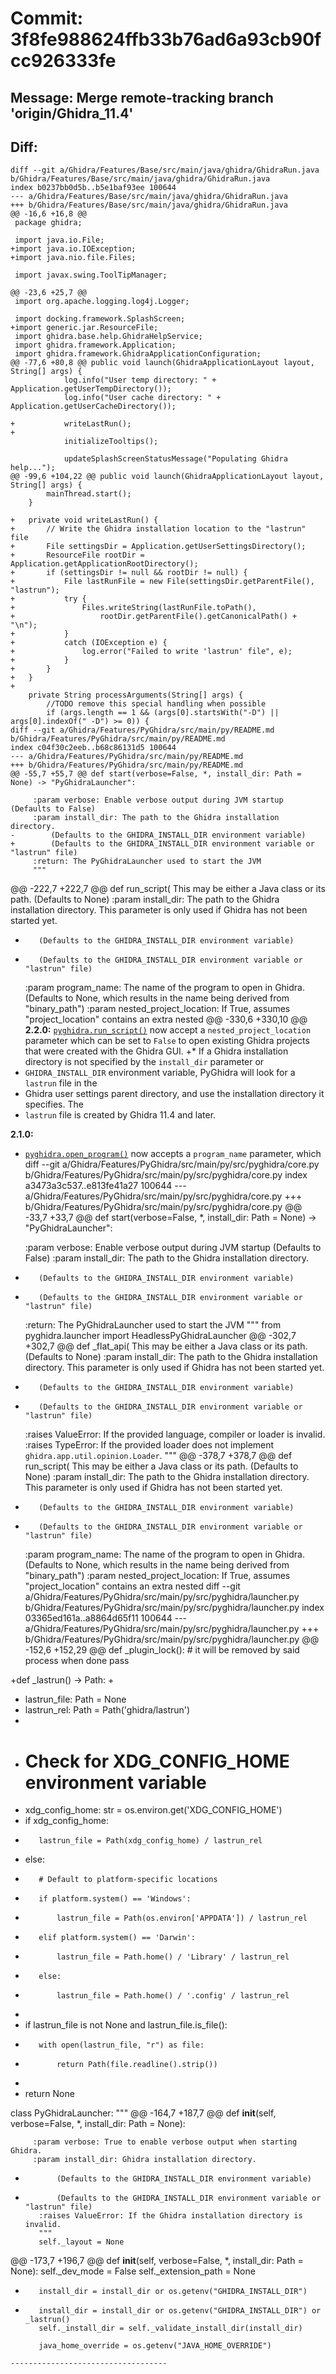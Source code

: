 # Commit: 3f8fe988624ffb33b76ad6a93cb90fcc926333fe
## Message: Merge remote-tracking branch 'origin/Ghidra_11.4'
## Diff:
```
diff --git a/Ghidra/Features/Base/src/main/java/ghidra/GhidraRun.java b/Ghidra/Features/Base/src/main/java/ghidra/GhidraRun.java
index b0237bb0d5b..b5e1baf93ee 100644
--- a/Ghidra/Features/Base/src/main/java/ghidra/GhidraRun.java
+++ b/Ghidra/Features/Base/src/main/java/ghidra/GhidraRun.java
@@ -16,6 +16,8 @@
 package ghidra;
 
 import java.io.File;
+import java.io.IOException;
+import java.nio.file.Files;
 
 import javax.swing.ToolTipManager;
 
@@ -23,6 +25,7 @@
 import org.apache.logging.log4j.Logger;
 
 import docking.framework.SplashScreen;
+import generic.jar.ResourceFile;
 import ghidra.base.help.GhidraHelpService;
 import ghidra.framework.Application;
 import ghidra.framework.GhidraApplicationConfiguration;
@@ -77,6 +80,8 @@ public void launch(GhidraApplicationLayout layout, String[] args) {
 			log.info("User temp directory: " + Application.getUserTempDirectory());
 			log.info("User cache directory: " + Application.getUserCacheDirectory());
 
+			writeLastRun();
+
 			initializeTooltips();
 
 			updateSplashScreenStatusMessage("Populating Ghidra help...");
@@ -99,6 +104,22 @@ public void launch(GhidraApplicationLayout layout, String[] args) {
 		mainThread.start();
 	}
 
+	private void writeLastRun() {
+		// Write the Ghidra installation location to the "lastrun" file
+		File settingsDir = Application.getUserSettingsDirectory();
+		ResourceFile rootDir = Application.getApplicationRootDirectory();
+		if (settingsDir != null && rootDir != null) {
+			File lastRunFile = new File(settingsDir.getParentFile(), "lastrun");
+			try {
+				Files.writeString(lastRunFile.toPath(),
+					rootDir.getParentFile().getCanonicalPath() + "\n");
+			}
+			catch (IOException e) {
+				log.error("Failed to write 'lastrun' file", e);
+			}
+		}
+	}
+
 	private String processArguments(String[] args) {
 		//TODO remove this special handling when possible
 		if (args.length == 1 && (args[0].startsWith("-D") || args[0].indexOf(" -D") >= 0)) {
diff --git a/Ghidra/Features/PyGhidra/src/main/py/README.md b/Ghidra/Features/PyGhidra/src/main/py/README.md
index c04f30c2eeb..b68c86131d5 100644
--- a/Ghidra/Features/PyGhidra/src/main/py/README.md
+++ b/Ghidra/Features/PyGhidra/src/main/py/README.md
@@ -55,7 +55,7 @@ def start(verbose=False, *, install_dir: Path = None) -> "PyGhidraLauncher":
 
     :param verbose: Enable verbose output during JVM startup (Defaults to False)
     :param install_dir: The path to the Ghidra installation directory.
-        (Defaults to the GHIDRA_INSTALL_DIR environment variable)
+        (Defaults to the GHIDRA_INSTALL_DIR environment variable or "lastrun" file)
     :return: The PyGhidraLauncher used to start the JVM
     """
 ```
@@ -222,7 +222,7 @@ def run_script(
         This may be either a Java class or its path. (Defaults to None)
     :param install_dir: The path to the Ghidra installation directory. This parameter is only
         used if Ghidra has not been started yet.
-        (Defaults to the GHIDRA_INSTALL_DIR environment variable)
+        (Defaults to the GHIDRA_INSTALL_DIR environment variable or "lastrun" file)
     :param program_name: The name of the program to open in Ghidra.
         (Defaults to None, which results in the name being derived from "binary_path")
     :param nested_project_location: If True, assumes "project_location" contains an extra nested 
@@ -330,6 +330,10 @@ __2.2.0:__
   [`pyghidra.run_script()`](#pyghidrarun_script) now accept a `nested_project_location` parameter
   which can be set to `False` to open existing Ghidra projects that were created with the
   Ghidra GUI.
+* If a Ghidra installation directory is not specified by the `install_dir` parameter or
+  `GHIDRA_INSTALL_DIR` environment variable, PyGhidra will look for a `lastrun` file in the
+  Ghidra user settings parent directory, and use the installation directory it specifies.  The
+  `lastrun` file is created by Ghidra 11.4 and later.
 
 __2.1.0:__
 * [`pyghidra.open_program()`](#pyghidraopen_program) now accepts a `program_name` parameter, which
diff --git a/Ghidra/Features/PyGhidra/src/main/py/src/pyghidra/core.py b/Ghidra/Features/PyGhidra/src/main/py/src/pyghidra/core.py
index a3473a3c537..e813fe41a27 100644
--- a/Ghidra/Features/PyGhidra/src/main/py/src/pyghidra/core.py
+++ b/Ghidra/Features/PyGhidra/src/main/py/src/pyghidra/core.py
@@ -33,7 +33,7 @@ def start(verbose=False, *, install_dir: Path = None) -> "PyGhidraLauncher":
 
     :param verbose: Enable verbose output during JVM startup (Defaults to False)
     :param install_dir: The path to the Ghidra installation directory.
-        (Defaults to the GHIDRA_INSTALL_DIR environment variable)
+        (Defaults to the GHIDRA_INSTALL_DIR environment variable or "lastrun" file)
     :return: The PyGhidraLauncher used to start the JVM
     """
     from pyghidra.launcher import HeadlessPyGhidraLauncher
@@ -302,7 +302,7 @@ def _flat_api(
         This may be either a Java class or its path. (Defaults to None)
     :param install_dir: The path to the Ghidra installation directory. This parameter is only
         used if Ghidra has not been started yet.
-        (Defaults to the GHIDRA_INSTALL_DIR environment variable)
+        (Defaults to the GHIDRA_INSTALL_DIR environment variable or "lastrun" file)
     :raises ValueError: If the provided language, compiler or loader is invalid.
     :raises TypeError: If the provided loader does not implement `ghidra.app.util.opinion.Loader`.
     """
@@ -378,7 +378,7 @@ def run_script(
         This may be either a Java class or its path. (Defaults to None)
     :param install_dir: The path to the Ghidra installation directory. This parameter is only
         used if Ghidra has not been started yet.
-        (Defaults to the GHIDRA_INSTALL_DIR environment variable)
+        (Defaults to the GHIDRA_INSTALL_DIR environment variable or "lastrun" file)
     :param program_name: The name of the program to open in Ghidra.
         (Defaults to None, which results in the name being derived from "binary_path")
     :param nested_project_location: If True, assumes "project_location" contains an extra nested 
diff --git a/Ghidra/Features/PyGhidra/src/main/py/src/pyghidra/launcher.py b/Ghidra/Features/PyGhidra/src/main/py/src/pyghidra/launcher.py
index 03365ed161a..a8864d65f11 100644
--- a/Ghidra/Features/PyGhidra/src/main/py/src/pyghidra/launcher.py
+++ b/Ghidra/Features/PyGhidra/src/main/py/src/pyghidra/launcher.py
@@ -152,6 +152,29 @@ def _plugin_lock():
             # it will be removed by said process when done
             pass
 
+def _lastrun() -> Path:
+
+    lastrun_file: Path = None
+    lastrun_rel: Path = Path('ghidra/lastrun')
+    
+    # Check for XDG_CONFIG_HOME environment variable
+    xdg_config_home: str = os.environ.get('XDG_CONFIG_HOME')
+    if xdg_config_home:
+        lastrun_file = Path(xdg_config_home) / lastrun_rel
+    else:
+        # Default to platform-specific locations
+        if platform.system() == 'Windows':
+            lastrun_file = Path(os.environ['APPDATA']) / lastrun_rel
+        elif platform.system() == 'Darwin':
+            lastrun_file = Path.home() / 'Library' / lastrun_rel
+        else:
+            lastrun_file = Path.home() / '.config' / lastrun_rel
+            
+    if lastrun_file is not None and lastrun_file.is_file():
+        with open(lastrun_file, "r") as file:
+            return Path(file.readline().strip())
+        
+    return None
 
 class PyGhidraLauncher:
     """
@@ -164,7 +187,7 @@ def __init__(self, verbose=False, *, install_dir: Path = None):
 
         :param verbose: True to enable verbose output when starting Ghidra.
         :param install_dir: Ghidra installation directory.
-            (Defaults to the GHIDRA_INSTALL_DIR environment variable)
+            (Defaults to the GHIDRA_INSTALL_DIR environment variable or "lastrun" file)
         :raises ValueError: If the Ghidra installation directory is invalid.
         """
         self._layout = None
@@ -173,7 +196,7 @@ def __init__(self, verbose=False, *, install_dir: Path = None):
         self._dev_mode = False
         self._extension_path = None
 
-        install_dir = install_dir or os.getenv("GHIDRA_INSTALL_DIR")
+        install_dir = install_dir or os.getenv("GHIDRA_INSTALL_DIR") or _lastrun()
         self._install_dir = self._validate_install_dir(install_dir)
 
         java_home_override = os.getenv("JAVA_HOME_OVERRIDE")
```
-----------------------------------
